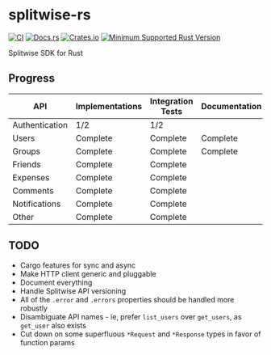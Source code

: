 # splitwise-rs

[![CI](https://github.com/pbar1/splitwise-rs/actions/workflows/ci.yml/badge.svg)](https://github.com/pbar1/splitwise-rs/actions/workflows/ci.yml)
[![Docs.rs](https://img.shields.io/docsrs/splitwise)](https://docs.rs/splitwise)
[![Crates.io](https://img.shields.io/crates/v/splitwise.svg)](https://crates.io/crates/splitwise)
[![Minimum Supported Rust Version](https://img.shields.io/badge/MSRV-1.56.1-dea584.svg)](https://github.com/rust-lang/rust/releases/tag/1.56.1)

Splitwise SDK for Rust

## Progress

| API            | Implementations | Integration Tests | Documentation |
|----------------|-----------------|-------------------|---------------|
| Authentication | 1/2             | 1/2               |               |
| Users          | Complete        | Complete          | Complete      |
| Groups         | Complete        | Complete          | Complete      |
| Friends        | Complete        | Complete          |               |
| Expenses       | Complete        | Complete          |               |
| Comments       | Complete        | Complete          |               |
| Notifications  | Complete        | Complete          |               |
| Other          | Complete        | Complete          |               |

## TODO

- Cargo features for sync and async
- Make HTTP client generic and pluggable
- Document everything
- Handle Splitwise API versioning
- All of the `.error` and `.errors` properties should be handled more robustly
- Disambiguate API names - ie, prefer `list_users` over `get_users`, as `get_user` also exists
- Cut down on some superfluous `*Request` and `*Response` types in favor of function params
